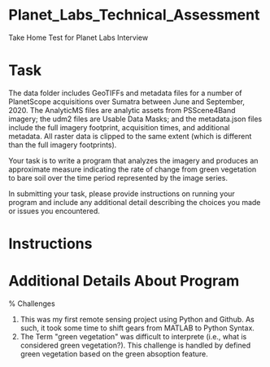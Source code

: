 # Planet_Labs_Technical_Assessment
Take Home Test for Planet Labs Interview

# Task

The data folder includes GeoTIFFs and metadata files for a number of PlanetScope acquisitions over Sumatra between June and September, 2020. The AnalyticMS files are analytic assets from PSScene4Band imagery; the udm2 files are Usable Data Masks; and the metadata.json files include the full imagery footprint, acquisition times, and additional metadata. All raster data is clipped to the same extent (which is different than the full imagery footprints).

Your task is to write a program that analyzes the imagery and produces an approximate measure indicating the rate of change from green vegetation to bare soil over the time period represented by the image series.

In submitting your task, please provide instructions on running your program and include any additional detail describing the choices you made or issues you encountered.

# Instructions

# Additional Details About Program

% Challenges

1) This was my first remote sensing project using Python and Github. As such, it took some time to shift gears from MATLAB to Python Syntax. 
2) The Term "green vegetation" was difficult to interprete (i.e., what is considered green vegetation?). This challenge is handled by defined green vegetation based on the green absoption feature.


